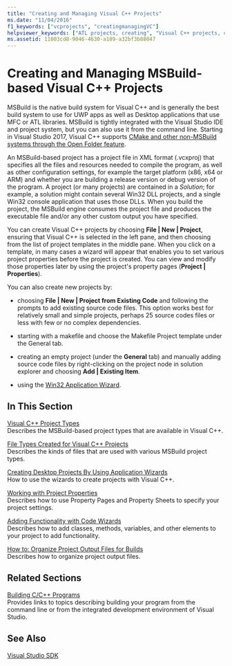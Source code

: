 ```yaml
---
title: "Creating and Managing Visual C++ Projects"
ms.date: "11/04/2016"
f1_keywords: ["vcprojects", "creatingmanagingVC"]
helpviewer_keywords: ["ATL projects, creating", "Visual C++ projects, creating", "projects [C++], creating", "Visual C++ projects", "ATL projects"]
ms.assetid: 11003cd8-9046-4630-a189-a32bf3b88047
---
```

# Creating and Managing MSBuild-based Visual C++ Projects

MSBuild is the native build system for Visual C++ and is generally the best build system to use for UWP apps as well as Desktop applications that use MFC or ATL libraries. MSBuild is tightly integrated with the Visual Studio IDE and project system, but you can also use it from the command line. Starting in Visual Studio 2017, Visual C++ supports [CMake and other non-MSBuild systems through the Open Folder feature](non-msbuild-projects.md).

An MSBuild-based project has a project file in XML format (.vcxproj) that specifies all the files and resources needed to compile the program, as well as other configuration settings, for example the target platform (x86, x64 or ARM) and whether you are building a release version or debug version of the program. A project (or many projects) are contained in a *Solution*; for example, a solution might contain several Win32 DLL projects, and a single Win32 console application that uses those DLLs. When you build the project, the MSBuild engine consumes the project file and produces the executable file and/or any other custom output you have specified.

You can create Visual C++ projects by choosing **File &#124; New &#124; Project**, ensuring that Visual C++ is selected in the left pane, and then choosing from the list of project templates in the middle pane. When you click on a template, in many cases a wizard will appear that enables you to set various project properties before the project is created. You can view and modify those properties later by using the project's property pages (**Project &#124; Properties**).

You can also create new projects by:

- choosing **File &#124; New &#124; Project from Existing Code** and following the prompts to add existing source code files. This option works best for relatively small and simple projects, perhaps 25 source codes files or less with few or no complex dependencies.

- starting with a makefile and choose the Makefile Project template under the General tab.

- creating an empty project (under the **General** tab) and manually adding source code files by right-clicking on the project node in solution explorer and choosing **Add &#124; Existing Item**.

- using the [Win32 Application Wizard](../windows/win32-application-wizard.md).

## In This Section

[Visual C++ Project Types](visual-cpp-project-types.md)<br>
Describes the MSBuild-based project types that are available in Visual C++.

[File Types Created for Visual C++ Projects](reference/file-types-created-for-visual-cpp-projects.md)<br>
Describes the kinds of files that are used with various MSBuild project types.

[Creating Desktop Projects By Using Application Wizards](creating-desktop-projects-by-using-application-wizards.md)<br>
How to use the wizards to create projects with Visual C++.

[Working with Project Properties](working-with-project-properties.md)<br>
Describes how to use Property Pages and Property Sheets to specify your project settings.

[Adding Functionality with Code Wizards](../ide/adding-functionality-with-code-wizards-cpp.md)<br>
Describes how to add classes, methods, variables, and other elements to your project to add functionality.

[How to: Organize Project Output Files for Builds](how-to-organize-project-output-files-for-builds.md)<br>
Describes how to organize project output files.

## Related Sections

[Building C/C++ Programs](building-c-cpp-programs.md)<br>
Provides links to topics describing building your program from the command line or from the integrated development environment of Visual Studio.

## See Also

[Visual Studio SDK](https://msdn.microsoft.com/vstudio/extend)

